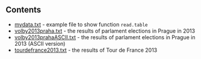 ## Contents
* [mydata.txt](https://github.com/spiwokv/Rtutorial/blob/master/data/mydata.txt) - example file to show function `read.table`
* [volby2013praha.txt](https://github.com/spiwokv/Rtutorial/blob/master/data/volby2013praha.txt) - the results of parlament elections in Prague in 2013
* [volby2013prahaASCII.txt](https://github.com/spiwokv/Rtutorial/blob/master/data/volby2013prahaASCII.txt) - the results of parlament elections in Prague in 2013 (ASCII version)
* [tourdefrance2013.txt](https://github.com/spiwokv/Rtutorial/blob/master/data/tourdefrance2013.txt) - the results of Tour de France 2013
